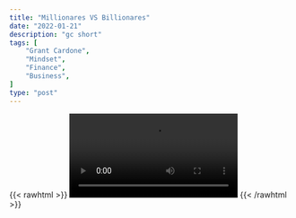 ```yaml
---
title: "Millionares VS Billionares"
date: "2022-01-21"
description: "gc short"
tags: [
    "Grant Cardone",
    "Mindset",
    "Finance",
    "Business",
]
type: "post"
---
```

{{< rawhtml >}}
    <video width="auto" height="auto" controls>
        <source src="https://clips.dev00ps.com/Grant%20Cardone/millionare_v_billionare.mp4" type="video/mp4"> 
    </video>
{{< /rawhtml >}}